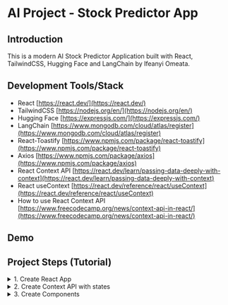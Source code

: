 # AI Project - Stock Predictor App

## Introduction

This is a modern AI Stock Predictor Application built with React, TailwindCSS, Hugging Face and LangChain by Ifeanyi Omeata.

## Development Tools/Stack

- React [https://react.dev/](https://react.dev/)
- TailwindCSS [https://nodejs.org/en/](https://nodejs.org/en/)
- Hugging Face [https://expressjs.com/](https://expressjs.com/)
- LangChain [https://www.mongodb.com/cloud/atlas/register](https://www.mongodb.com/cloud/atlas/register)
- React-Toastify [https://www.npmjs.com/package/react-toastify](https://www.npmjs.com/package/react-toastify)
- Axios [https://www.npmjs.com/package/axios](https://www.npmjs.com/package/axios)
- React Context API [https://react.dev/learn/passing-data-deeply-with-context](https://react.dev/learn/passing-data-deeply-with-context)
- React useContext [https://react.dev/reference/react/useContext](https://react.dev/reference/react/useContext)
- How to use React Context API [https://www.freecodecamp.org/news/context-api-in-react/](https://www.freecodecamp.org/news/context-api-in-react/)

## Demo

## Project Steps (Tutorial)

<details>
<summary>1. Create React App </summary>

# Create React App 

### [https://github.com/omeatai/ai-project-stock-predictor-app/commit/9a42ba010cc155e1dbe9ee337ba2dd8c502a3137](https://github.com/omeatai/ai-project-stock-predictor-app/commit/9a42ba010cc155e1dbe9ee337ba2dd8c502a3137)

# Install React App

```x
yarn create react-app .
```

# Start React App

```x
yarn start
```

<img width="1092" alt="image" src="https://github.com/omeatai/ai-project-stock-predictor-app/assets/32337103/b2363cfd-c0e9-4023-a9b2-5b38c9865539">
<img width="1092" alt="image" src="https://github.com/omeatai/ai-project-stock-predictor-app/assets/32337103/ffb58c04-110a-40ec-a250-7ad73029733c">
<img width="1349" alt="image" src="https://github.com/omeatai/ai-project-stock-predictor-app/assets/32337103/5419864e-bf95-4def-9c67-e37815abf56e">

# #End</details>

<details>
<summary>2. Create Context API with states </summary>

# Create Context API with states

### [https://github.com/omeatai/ai-project-stock-predictor-app/commit/8ca0d5121001f5ccbd8183b6262ec3ef857fad2a](https://github.com/omeatai/ai-project-stock-predictor-app/commit/8ca0d5121001f5ccbd8183b6262ec3ef857fad2a)

<img width="1093" alt="image" src="https://github.com/omeatai/ai-project-stock-predictor-app/assets/32337103/246df273-e6aa-4a11-99e9-54a3a068b936">
<img width="1093" alt="image" src="https://github.com/omeatai/ai-project-stock-predictor-app/assets/32337103/4a134f83-b5b9-4b51-8424-bbbff3712c05">
<img width="1093" alt="image" src="https://github.com/omeatai/ai-project-stock-predictor-app/assets/32337103/d9f58d0b-e38e-4a57-a7a8-c5d5967677ee">
<img width="1265" alt="image" src="https://github.com/omeatai/ai-project-stock-predictor-app/assets/32337103/d5dd25e3-4333-483f-b40b-5d051975a500">

# #End</details>

<details>
<summary>3. Create Components </summary>

# Create Components

```x

```

```x

```

```x

```

```x

```

```x

```

```x

```

```x

```

```x

```

```x

```

```x

```

```x

```

```x

```

```x

```

# #End</details>




